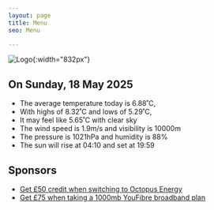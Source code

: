 ```yaml
---
layout: page
title: Menu
seo: Menu

---
```


![Logo](/images/logo.jpg){:width="832px"}

<!-- weather_marker starts -->
## On Sunday, 18 May 2025

- The average temperature today is 6.88˚C,
- With highs of 8.32˚C and lows of 5.29˚C,
- It may feel like 5.65˚C with clear sky
- The wind speed is 1.9m/s and visibility is 10000m
- The pressure is 1021hPa and humidity is 88%
- The sun will rise at 04:10 and set at 19:59

<!-- weather_marker ends -->

## Sponsors

- [Get £50 credit when switching to Octopus Energy](https://bit.ly/3oD1nnS)
- [Get £75 when taking a 1000mb YouFibre broadband plan](https://aklam.io/91zWhU?)
